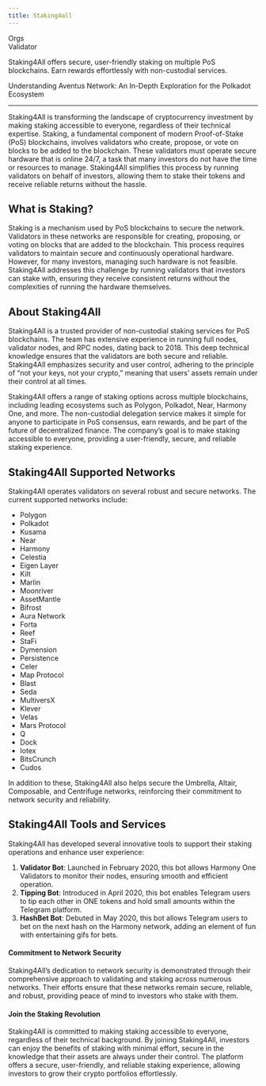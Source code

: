 ```yaml
---
title: Staking4all
---
```

Orgs  
 Validator  

Staking4All offers secure, user-friendly staking on multiple PoS blockchains. Earn rewards effortlessly with non-custodial services.

Understanding Aventus Network: An In-Depth Exploration for the Polkadot Ecosystem  

------------------------------------------------------------------------------------

Staking4All is transforming the landscape of cryptocurrency investment by making staking accessible to everyone, regardless of their technical expertise. Staking, a fundamental component of modern Proof-of-Stake (PoS) blockchains, involves validators who create, propose, or vote on blocks to be added to the blockchain. These validators must operate secure hardware that is online 24/7, a task that many investors do not have the time or resources to manage. Staking4All simplifies this process by running validators on behalf of investors, allowing them to stake their tokens and receive reliable returns without the hassle.

What is Staking?
----------------

Staking is a mechanism used by PoS blockchains to secure the network. Validators in these networks are responsible for creating, proposing, or voting on blocks that are added to the blockchain. This process requires validators to maintain secure and continuously operational hardware. However, for many investors, managing such hardware is not feasible. Staking4All addresses this challenge by running validators that investors can stake with, ensuring they receive consistent returns without the complexities of running the hardware themselves.

About Staking4All
-----------------

Staking4All is a trusted provider of non-custodial staking services for PoS blockchains. The team has extensive experience in running full nodes, validator nodes, and RPC nodes, dating back to 2018. This deep technical knowledge ensures that the validators are both secure and reliable. Staking4All emphasizes security and user control, adhering to the principle of “not your keys, not your crypto,” meaning that users’ assets remain under their control at all times.

Staking4All offers a range of staking options across multiple blockchains, including leading ecosystems such as Polygon, Polkadot, Near, Harmony One, and more. The non-custodial delegation service makes it simple for anyone to participate in PoS consensus, earn rewards, and be part of the future of decentralized finance. The company’s goal is to make staking accessible to everyone, providing a user-friendly, secure, and reliable staking experience.

Staking4All Supported Networks
------------------------------

Staking4All operates validators on several robust and secure networks. The current supported networks include:

- Polygon
- Polkadot
- Kusama
- Near
- Harmony
- Celestia
- Eigen Layer
- Kilt
- Marlin
- Moonriver
- AssetMantle
- Bifrost
- Aura Network
- Forta
- Reef
- StaFi
- Dymension
- Persistence
- Celer
- Map Protocol
- Blast
- Seda
- MultiversX
- Klever
- Velas
- Mars Protocol
- Q
- Dock
- Iotex
- BitsCrunch
- Cudos

In addition to these, Staking4All also helps secure the Umbrella, Altair, Composable, and Centrifuge networks, reinforcing their commitment to network security and reliability.

Staking4All Tools and Services
------------------------------

Staking4All has developed several innovative tools to support their staking operations and enhance user experience:

1. **Validator Bot**: Launched in February 2020, this bot allows Harmony One Validators to monitor their nodes, ensuring smooth and efficient operation.
2. **Tipping Bot**: Introduced in April 2020, this bot enables Telegram users to tip each other in ONE tokens and hold small amounts within the Telegram platform.
3. **HashBet Bot**: Debuted in May 2020, this bot allows Telegram users to bet on the next hash on the Harmony network, adding an element of fun with entertaining gifs for bets.

#### Commitment to Network Security

Staking4All’s dedication to network security is demonstrated through their comprehensive approach to validating and staking across numerous networks. Their efforts ensure that these networks remain secure, reliable, and robust, providing peace of mind to investors who stake with them.

#### Join the Staking Revolution

Staking4All is committed to making staking accessible to everyone, regardless of their technical background. By joining Staking4All, investors can enjoy the benefits of staking with minimal effort, secure in the knowledge that their assets are always under their control. The platform offers a secure, user-friendly, and reliable staking experience, allowing investors to grow their crypto portfolios effortlessly.
